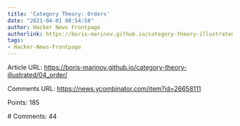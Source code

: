 ```yaml
---
title: 'Category Theory: Orders'
date: "2021-04-01 08:54:58"
author: Hacker News Frontpage
authorlink: https://boris-marinov.github.io/category-theory-illustrated/04_order/
tags:
- Hacker-News-Frontpage
---
```


<p>Article URL: <a href="https://boris-marinov.github.io/category-theory-illustrated/04_order/">https://boris-marinov.github.io/category-theory-illustrated/04_order/</a></p>
<p>Comments URL: <a href="https://news.ycombinator.com/item?id=26658111">https://news.ycombinator.com/item?id=26658111</a></p>
<p>Points: 185</p>
<p># Comments: 44</p>
